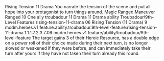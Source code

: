 <ability>
  <name>Rising Tension</name>
  <cost>11 Drama</cost>
  <flavor>You narrate the tension of the scene and put all hope into your protagonist to turn things around.</flavor>
  <keywords>
    <keyword>Magic</keyword>
    <keyword>Ranged</keyword>
  </keywords>
  <type>Maneuver</type>
  <distance>Ranged 10</distance>
  <target>One ally</target>
  <metadata>
    <class>troubadour</class>
    <cost>11 Drama</cost>
    <cost_amount>11</cost_amount>
    <cost_resource>Drama</cost_resource>
    <feature_type>ability</feature_type>
    <file_dpath>Troubadour/9th-Level Features</file_dpath>
    <item_id>rising-tension-11-drama</item_id>
    <item_index>06</item_index>
    <item_name>Rising Tension (11 Drama)</item_name>
    <level>9</level>
    <scc>mcdm.heroes.v1:feature.ability.troubadour.9th-level-feature:rising-tension-11-drama</scc>
    <scdc>1.1.1:7.2.3.7:06</scdc>
    <source>mcdm.heroes.v1</source>
    <type>feature/ability/troubadour/9th-level-feature</type>
  </metadata>
  <effects>
    <effect type="mundane">The target gains 3 of their Heroic Resource, has a double edge on a power roll of their choice made during their next turn, is no longer slowed or weakened if they were before, and can immediately take their turn after yours if they have not taken their turn already this round.</effect>
  </effects>
</ability>
